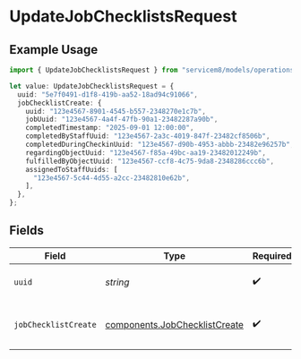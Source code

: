 # UpdateJobChecklistsRequest

## Example Usage

```typescript
import { UpdateJobChecklistsRequest } from "servicem8/models/operations";

let value: UpdateJobChecklistsRequest = {
  uuid: "5e7f0491-d1f8-419b-aa52-18ad94c91066",
  jobChecklistCreate: {
    uuid: "123e4567-8901-4545-b557-2348270e1c7b",
    jobUuid: "123e4567-4a4f-47fb-90a1-23482287a90b",
    completedTimestamp: "2025-09-01 12:00:00",
    completedByStaffUuid: "123e4567-2a3c-4019-847f-23482cf8506b",
    completedDuringCheckinUuid: "123e4567-d90b-4953-abbb-23482e96257b",
    regardingObjectUuid: "123e4567-f85a-49bc-aa19-23482012249b",
    fulfilledByObjectUuid: "123e4567-ccf8-4c75-9da8-2348286ccc6b",
    assignedToStaffUuids: [
      "123e4567-5c44-4d55-a2cc-23482810e62b",
    ],
  },
};
```

## Fields

| Field                                                                          | Type                                                                           | Required                                                                       | Description                                                                    |
| ------------------------------------------------------------------------------ | ------------------------------------------------------------------------------ | ------------------------------------------------------------------------------ | ------------------------------------------------------------------------------ |
| `uuid`                                                                         | *string*                                                                       | :heavy_check_mark:                                                             | UUID of the Job Checklist                                                      |
| `jobChecklistCreate`                                                           | [components.JobChecklistCreate](../../models/components/jobchecklistcreate.md) | :heavy_check_mark:                                                             | Job Checklist fields to update                                                 |